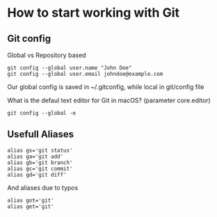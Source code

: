 # How to start working with Git

## Git config
Global vs Repository based
```
git config --global user.name "John Doe"
git config --global user.email johndoe@example.com
```
Our global config is saved in ~/.gitconfig, while local in git/config file

What is the defaul text editor for Git in macOS? (parameter core.editor)

```
git config --global -e
```

## Usefull Aliases
```
alias gs='git status'
alias ga='git add'
alias gb='git branch'
alias gc='git commit'
alias gd='git diff'
```
And aliases due to typos
```
alias got='git'
alias get='git'
```